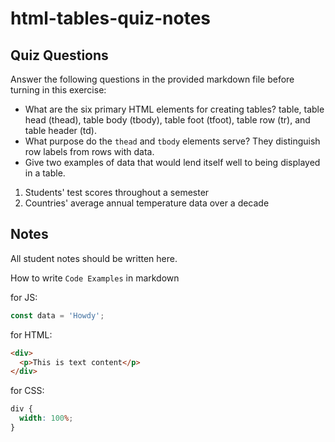 # html-tables-quiz-notes

## Quiz Questions

Answer the following questions in the provided markdown file before turning in this exercise:

- What are the six primary HTML elements for creating tables?
  table, table head (thead), table body (tbody), table foot (tfoot), table row (tr), and table header (td).
- What purpose do the `thead` and `tbody` elements serve?
  They distinguish row labels from rows with data.
- Give two examples of data that would lend itself well to being displayed in a table.

1. Students' test scores throughout a semester
2. Countries' average annual temperature data over a decade

## Notes

All student notes should be written here.

How to write `Code Examples` in markdown

for JS:

```javascript
const data = 'Howdy';
```

for HTML:

```html
<div>
  <p>This is text content</p>
</div>
```

for CSS:

```css
div {
  width: 100%;
}
```

